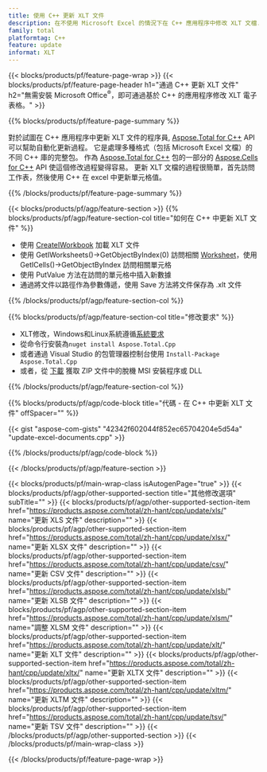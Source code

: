 ```yaml
---
title: 使用 C++ 更新 XLT 文件
description: 在不使用 Microsoft Excel 的情況下在 C++ 應用程序中修改 XLT 文檔.
family: total
platformtag: C++
feature: update
informat: XLT
---
```

{{< blocks/products/pf/feature-page-wrap >}}
{{< blocks/products/pf/feature-page-header h1="通過 C++ 更新 XLT 文件" h2="無需安裝 Microsoft Office<sup>&reg;</sup>，即可通過基於 C++ 的應用程序修改 XLT 電子表格。" >}}

{{% blocks/products/pf/feature-page-summary %}}

對於試圖在 C++ 應用程序中更新 XLT 文件的程序員, [Aspose.Total for C++](https://products.aspose.com/total/cpp/) API 可以幫助自動化更新過程。 它是處理多種格式（包括 Microsoft Excel 文檔）的不同 C++ 庫的完整包。 作為 [Aspose.Total for C++](https://products.aspose.com/total/cpp/) 包的一部分的 [Aspose.Cells for C++](https://products.aspose.com/cells/cpp/) API 使這個修改過程變得容易。 更新 XLT 文檔的過程很簡單，首先訪問工作表，然後使用 C++ 在 excel 中更新單元格值。

{{% /blocks/products/pf/feature-page-summary %}}

{{< blocks/products/pf/agp/feature-section >}}
{{% blocks/products/pf/agp/feature-section-col title="如何在 C++ 中更新 XLT 文件" %}}

- 使用 [CreateIWorkbook](https://reference.aspose.com/cells/cpp/class/aspose.cells.factory#a93f7282b976d2a001d44198dedaceee8) 加載 XLT 文件
- 使用 GetIWorksheets()->GetObjectByIndex(0) 訪問相關 [Worksheet](https://reference.aspose.com/cells/cpp/class/aspose.cells.i_worksheet)，使用 GetICells()->GetObjectByIndex 訪問相關單元格
- 使用 PutValue 方法在訪問的單元格中插入新數據
- 通過將文件以路徑作為參數傳遞，使用 Save 方法將文件保存為 .xlt 文件

{{% /blocks/products/pf/agp/feature-section-col %}}

{{% blocks/products/pf/agp/feature-section-col title="修改要求" %}}

- XLT修改，Windows和Linux系統遵循[系統要求](https://docs.aspose.com/cells/cpp/system-requirements/) 
- 從命令行安裝為```nuget install Aspose.Total.Cpp```
- 或者通過 Visual Studio 的包管理器控制台使用 ```Install-Package Aspose.Total.Cpp```
- 或者，從 [下載](https://releases.aspose.com/cells/cpp) 獲取 ZIP 文件中的脫機 MSI 安裝程序或 DLL

{{% /blocks/products/pf/agp/feature-section-col %}}

{{% blocks/products/pf/agp/code-block title="代碼 - 在 C++ 中更新 XLT 文件" offSpacer="" %}}

{{< gist "aspose-com-gists" "42342f602044f852ec65704204e5d54a" "update-excel-documents.cpp" >}}

{{% /blocks/products/pf/agp/code-block %}}

{{< /blocks/products/pf/agp/feature-section >}}

{{< blocks/products/pf/main-wrap-class isAutogenPage="true" >}}
{{< blocks/products/pf/agp/other-supported-section title="其他修改選項" subTitle="" >}}
{{< blocks/products/pf/agp/other-supported-section-item href="https://products.aspose.com/total/zh-hant/cpp/update/xls/" name="更新 XLS 文件" description="" >}}
{{< blocks/products/pf/agp/other-supported-section-item href="https://products.aspose.com/total/zh-hant/cpp/update/xlsx/" name="更新 XLSX 文件" description="" >}}
{{< blocks/products/pf/agp/other-supported-section-item href="https://products.aspose.com/total/zh-hant/cpp/update/csv/" name="更新 CSV 文件" description="" >}}
{{< blocks/products/pf/agp/other-supported-section-item href="https://products.aspose.com/total/zh-hant/cpp/update/xlsb/" name="更新 XLSB 文件" description="" >}}
{{< blocks/products/pf/agp/other-supported-section-item href="https://products.aspose.com/total/zh-hant/cpp/update/xlsm/" name="調整 XLSM 文件" description="" >}}
{{< blocks/products/pf/agp/other-supported-section-item href="https://products.aspose.com/total/zh-hant/cpp/update/xlt/" name="更新 XLT 文件" description="" >}}
{{< blocks/products/pf/agp/other-supported-section-item href="https://products.aspose.com/total/zh-hant/cpp/update/xltx/" name="更新 XLTX 文件" description="" >}}
{{< blocks/products/pf/agp/other-supported-section-item href="https://products.aspose.com/total/zh-hant/cpp/update/xltm/" name="更新 XLTM 文件" description="" >}}
{{< blocks/products/pf/agp/other-supported-section-item href="https://products.aspose.com/total/zh-hant/cpp/update/tsv/" name="更新 TSV 文件" description="" >}}
{{< /blocks/products/pf/agp/other-supported-section >}}
{{< /blocks/products/pf/main-wrap-class >}}

{{< /blocks/products/pf/feature-page-wrap >}}
